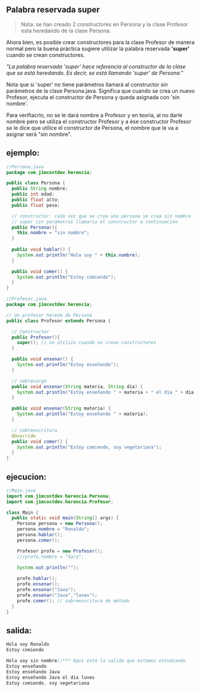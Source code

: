 ## Palabra reservada super
> Nota: se han creado 2 constructores en Persona y la clase Profesor  esta heredando de la clase Persona.

Ahora bien, es posible crear constructores para la clase Profesor de manera normal pero la buena práctica sugiere utilizar la palabra reservada **'super'** cuando se crean constructores.

   *"La palabra reservada 'super' hace referencia al constructor de la clase que se está heredando. Es decir, se está llamando 'super' de Persona."*

Nota que si 'super' no tiene parámetros llamará al constructor sin parámetros de la clase Persona.java. Significa que cuando se crea un nuevo Profesor, ejecuta el constructor de Persona y queda asignada con 'sin nombre'.

Para verifiacrlo, no se le dará nombre a Profesor y en teoría, al no darle nombre pero se utiliza el constructor Profesor y a ése constructor Profesor se le dice que utilice el constructor de Persona, el nombre que le va a asignar será "sin nombre".

## ejemplo:
```java
//Persona.java
package com.jimcostdev.herencia;

public class Persona {
  public String nombre;
  public int edad;
  public float alto;
  public float peso;

  // constructor: cada vez que se crea una persona se crea sin nombre
  // super sin parámetros llamaría el constructor a continuación
  public Persona(){
    this.nombre = "sin nombre";
  }
  
  public void hablar() {
    System.out.println("Hola soy " + this.nombre);
  }

  public void comer() {
    System.out.println("Estoy comiendo");
  }
}
```

```java
//Profesor.java
package com.jimcostdev.herencia;

// Un profesor hereda de Persona
public class Profesor extends Persona {

  // Constructor
  public Profesor(){
    super(); // se utiliza cuando se crean constructores
  }

  public void ensenar() {
    System.out.println("Estoy enseñando");
  }

  // sobrecarga
  public void ensenar(String materia, String dia) {
    System.out.println("Estoy enseñando " + materia + " el dia " + dia);
  }

  public void ensenar(String materia) {
    System.out.println("Estoy enseñando " + materia);
  }

  // sobreescritura
  @Override
  public void comer() {
    System.out.println("Estoy comiendo, soy vegetariana");
  }
}
```

## ejecucion:

```java
//Main.java
import com.jimcostdev.herencia.Persona;
import com.jimcostdev.herencia.Profesor;

class Main {
  public static void main(String[] args) {
    Persona persona = new Persona();
    persona.nombre = "Ronaldo";
    persona.hablar();
    persona.comer();

    Profesor profe = new Profesor();
    ///profe.nombre = "Sara";

    System.out.println("");
    
    profe.hablar();
    profe.ensenar();
    profe.ensenar("Java");
    profe.ensenar("Java","lunes");
    profe.comer(); // sobreescritura de método
  }
}
```

## salida:

```java 
Hola soy Ronaldo
Estoy comiendo

Hola soy sin nombre//*** Aquí esta la salida que estamos estudiando
Estoy enseñando
Estoy enseñando Java
Estoy enseñando Java el dia lunes
Estoy comiendo, soy vegetariana
```
